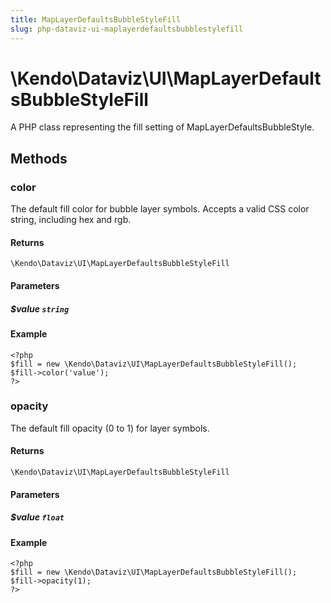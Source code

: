 ```yaml
---
title: MapLayerDefaultsBubbleStyleFill
slug: php-dataviz-ui-maplayerdefaultsbubblestylefill
---
```


# \Kendo\Dataviz\UI\MapLayerDefaultsBubbleStyleFill

A PHP class representing the fill setting of MapLayerDefaultsBubbleStyle.


## Methods

### color
The default fill color for bubble layer symbols.
Accepts a valid CSS color string, including hex and rgb.

#### Returns
`\Kendo\Dataviz\UI\MapLayerDefaultsBubbleStyleFill`

#### Parameters

##### $value `string`



#### Example 
    <?php
    $fill = new \Kendo\Dataviz\UI\MapLayerDefaultsBubbleStyleFill();
    $fill->color('value');
    ?>

### opacity
The default fill opacity (0 to 1) for layer symbols.

#### Returns
`\Kendo\Dataviz\UI\MapLayerDefaultsBubbleStyleFill`

#### Parameters

##### $value `float`



#### Example 
    <?php
    $fill = new \Kendo\Dataviz\UI\MapLayerDefaultsBubbleStyleFill();
    $fill->opacity(1);
    ?>

